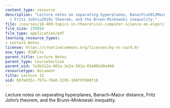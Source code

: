 ```yaml
---
content_type: resource
description: "Lecture notes on separating hyperplanes, Banach\u2013Mazur distance,\
  \ Fritz John\u2019s theorem, and the Brunn-Minkowski inequality."
file: /courses/18-409-topics-in-theoretical-computer-science-an-algorithmists-toolkit-fall-2009/bbfe035c757a79e03295166f9fd08f18_MIT18_409F09_scribe12.pdf
file_size: 235014
file_type: application/pdf
learning_resource_types:
- Lecture Notes
license: https://creativecommons.org/licenses/by-nc-sa/4.0/
ocw_type: OCWFile
parent_title: Lecture Notes
parent_type: CourseSection
parent_uid: 7a3b312a-402a-2e2a-501a-03e802d0e460
resourcetype: Document
title: Lecture 12
uid: bbfe035c-757a-79e0-3295-166f9fd08f18
---
```

Lecture notes on separating hyperplanes, Banach–Mazur distance, Fritz John’s theorem, and the Brunn-Minkowski inequality.